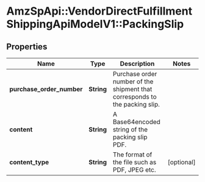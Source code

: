 # AmzSpApi::VendorDirectFulfillmentShippingApiModelV1::PackingSlip

## Properties
Name | Type | Description | Notes
------------ | ------------- | ------------- | -------------
**purchase_order_number** | **String** | Purchase order number of the shipment that corresponds to the packing slip. | 
**content** | **String** | A Base64encoded string of the packing slip PDF. | 
**content_type** | **String** | The format of the file such as PDF, JPEG etc. | [optional] 

